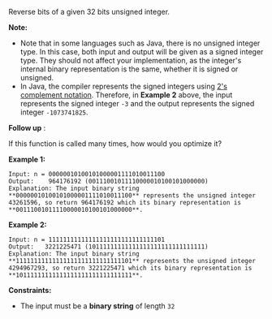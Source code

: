 Reverse bits of a given 32 bits unsigned integer.

**Note:**

  * Note that in some languages such as Java, there is no unsigned integer type. In this case, both input and output will be given as a signed integer type. They should not affect your implementation, as the integer's internal binary representation is the same, whether it is signed or unsigned.
  * In Java, the compiler represents the signed integers using [2's complement notation](https://en.wikipedia.org/wiki/Two%27s_complement). Therefore, in **Example 2**  above, the input represents the signed integer `-3` and the output represents the signed integer `-1073741825`.

**Follow up** :

If this function is called many times, how would you optimize it?



**Example 1:**

    
    
    Input: n = 00000010100101000001111010011100
    Output:    964176192 (00111001011110000010100101000000)
    Explanation: The input binary string **00000010100101000001111010011100** represents the unsigned integer 43261596, so return 964176192 which its binary representation is **00111001011110000010100101000000**.
    

**Example 2:**

    
    
    Input: n = 11111111111111111111111111111101
    Output:   3221225471 (10111111111111111111111111111111)
    Explanation: The input binary string **11111111111111111111111111111101** represents the unsigned integer 4294967293, so return 3221225471 which its binary representation is **10111111111111111111111111111111**.
    



**Constraints:**

  * The input must be a **binary string** of length `32`


